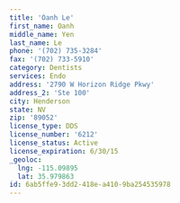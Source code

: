```yaml
---
title: 'Oanh Le'
first_name: Oanh
middle_name: Yen
last_name: Le
phone: '(702) 735-3284'
fax: '(702) 733-5910'
category: Dentists
services: Endo
address: '2790 W Horizon Ridge Pkwy'
address_2: 'Ste 100'
city: Henderson
state: NV
zip: '89052'
license_type: DDS
license_number: '6212'
license_status: Active
license_expiration: 6/30/15
_geoloc:
  lng: -115.09895
  lat: 35.979863
id: 6ab5ffe9-3dd2-418e-a410-9ba254535978
---
```

